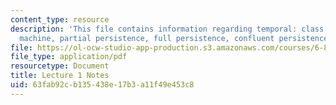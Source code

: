 ```yaml
---
content_type: resource
description: 'This file contains information regarding temporal: class overview, pointer
  machine, partial persistence, full persistence, confluent persistence, functional.'
file: https://ol-ocw-studio-app-production.s3.amazonaws.com/courses/6-851-advanced-data-structures-spring-2012/63fab92cb135438e17b3a11f49e453c8_MIT6_851S12_Lec1.pdf
file_type: application/pdf
resourcetype: Document
title: Lecture 1 Notes
uid: 63fab92c-b135-438e-17b3-a11f49e453c8
---
```

